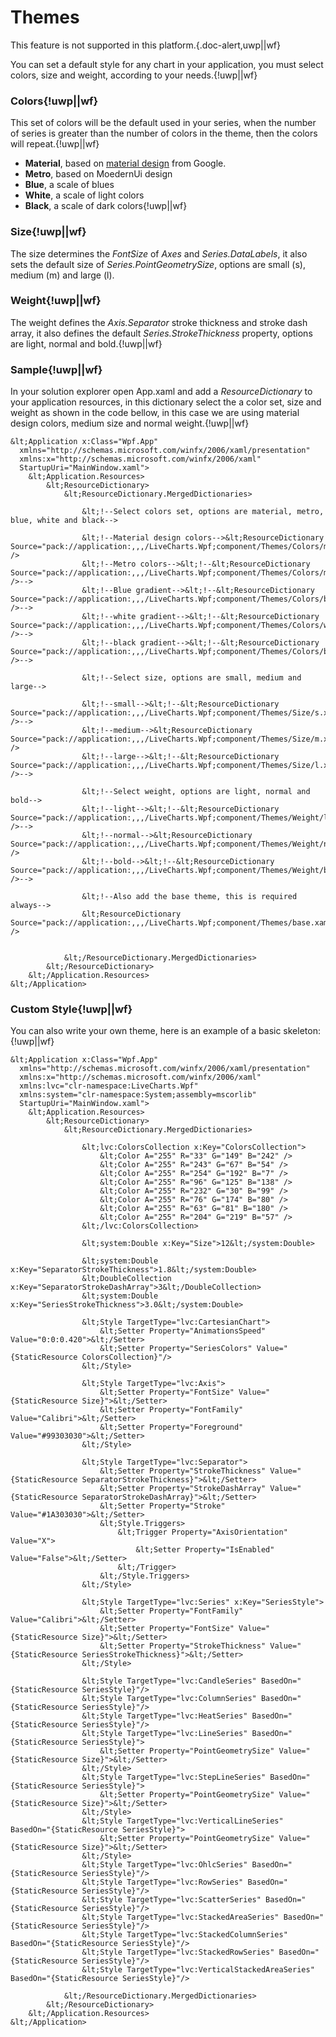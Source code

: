 # Themes

This feature is not supported in this platform.{.doc-alert,uwp||wf}

You can set a default style for any chart in your application, you must select colors, size and weight, according to your needs.{!uwp||wf}

### Colors{!uwp||wf}

This set of colors will be the default used in your series, when the number of series is greater than the number of colors in the theme, then the colors will repeat.{!uwp||wf}

+ **Material**, based on <a href="https://material.google.com/style/color.html">material design</a> from Google.
+ **Metro**, based on MoedernUi design
+ **Blue**, a scale of blues
+ **White**, a scale of light colors
+ **Black**, a scale of dark colors{!uwp||wf}

### Size{!uwp||wf}

The size determines the *FontSize* of *Axes* and *Series.DataLabels*, it also sets the default size of *Series.PointGeometrySize*, options are small (s), medium (m) and large (l).

### Weight{!uwp||wf}

The weight defines the *Axis.Separator* stroke thickness and stroke dash array, it also defines the default *Series.StrokeThickness* property, options are light, normal and bold.{!uwp||wf}

### Sample{!uwp||wf}

In your solution explorer open App.xaml and add a *ResourceDictionary* to your application resources, in this dictionary select the a color set, size and weight as shown in the code bellow, in this case we are using material design colors, medium size and normal weight.{!uwp||wf}

```{!uwp||wf}
&lt;Application x:Class="Wpf.App"
  xmlns="http://schemas.microsoft.com/winfx/2006/xaml/presentation"
  xmlns:x="http://schemas.microsoft.com/winfx/2006/xaml"
  StartupUri="MainWindow.xaml">
    &lt;Application.Resources>
        &lt;ResourceDictionary>
            &lt;ResourceDictionary.MergedDictionaries>
               
                &lt;!--Select colors set, options are material, metro, blue, white and black-->
                
                &lt;!--Material design colors-->&lt;ResourceDictionary Source="pack://application:,,,/LiveCharts.Wpf;component/Themes/Colors/material.xaml" />
                &lt;!--Metro colors-->&lt;!--&lt;ResourceDictionary Source="pack://application:,,,/LiveCharts.Wpf;component/Themes/Colors/metro.xaml" />-->
                &lt;!--Blue gradient-->&lt;!--&lt;ResourceDictionary Source="pack://application:,,,/LiveCharts.Wpf;component/Themes/Colors/blue.xaml" />-->
                &lt;!--white gradient-->&lt;!--&lt;ResourceDictionary Source="pack://application:,,,/LiveCharts.Wpf;component/Themes/Colors/white.xaml" />-->
                &lt;!--black gradient-->&lt;!--&lt;ResourceDictionary Source="pack://application:,,,/LiveCharts.Wpf;component/Themes/Colors/black.xaml" />-->
                
                &lt;!--Select size, options are small, medium and large-->
                
                &lt;!--small-->&lt;!--&lt;ResourceDictionary Source="pack://application:,,,/LiveCharts.Wpf;component/Themes/Size/s.xaml" />-->
                &lt;!--medium-->&lt;ResourceDictionary Source="pack://application:,,,/LiveCharts.Wpf;component/Themes/Size/m.xaml" />
                &lt;!--large-->&lt;!--&lt;ResourceDictionary Source="pack://application:,,,/LiveCharts.Wpf;component/Themes/Size/l.xaml" />-->
                
                &lt;!--Select weight, options are light, normal and bold-->
                &lt;!--light-->&lt;!--&lt;ResourceDictionary Source="pack://application:,,,/LiveCharts.Wpf;component/Themes/Weight/light.xaml" />-->
                &lt;!--normal-->&lt;ResourceDictionary Source="pack://application:,,,/LiveCharts.Wpf;component/Themes/Weight/normal.xaml" />
                &lt;!--bold-->&lt;!--&lt;ResourceDictionary Source="pack://application:,,,/LiveCharts.Wpf;component/Themes/Weight/bold.xaml" />-->
                
                &lt;!--Also add the base theme, this is required always-->
                &lt;ResourceDictionary Source="pack://application:,,,/LiveCharts.Wpf;component/Themes/base.xaml" />


            &lt;/ResourceDictionary.MergedDictionaries>
        &lt;/ResourceDictionary>
    &lt;/Application.Resources>
&lt;/Application>
```

### Custom Style{!uwp||wf}


You can also write your own theme, here is an example of a basic skeleton:{!uwp||wf}

```{!uwp||wf}
&lt;Application x:Class="Wpf.App"
  xmlns="http://schemas.microsoft.com/winfx/2006/xaml/presentation"
  xmlns:x="http://schemas.microsoft.com/winfx/2006/xaml"
  xmlns:lvc="clr-namespace:LiveCharts.Wpf"
  xmlns:system="clr-namespace:System;assembly=mscorlib"
  StartupUri="MainWindow.xaml">
    &lt;Application.Resources>
        &lt;ResourceDictionary>
            &lt;ResourceDictionary.MergedDictionaries>
               
                &lt;lvc:ColorsCollection x:Key="ColorsCollection">
                    &lt;Color A="255" R="33" G="149" B="242" />
                    &lt;Color A="255" R="243" G="67" B="54" />
                    &lt;Color A="255" R="254" G="192" B="7" />
                    &lt;Color A="255" R="96" G="125" B="138" />
                    &lt;Color A="255" R="232" G="30" B="99" />
                    &lt;Color A="255" R="76" G="174" B="80" />
                    &lt;Color A="255" R="63" G="81" B="180" />
                    &lt;Color A="255" R="204" G="219" B="57" />
                &lt;/lvc:ColorsCollection>
    
                &lt;system:Double x:Key="Size">12&lt;/system:Double>
    
                &lt;system:Double x:Key="SeparatorStrokeThickness">1.8&lt;/system:Double>
                &lt;DoubleCollection x:Key="SeparatorStrokeDashArray">3&lt;/DoubleCollection>
                &lt;system:Double x:Key="SeriesStrokeThickness">3.0&lt;/system:Double>
    
                &lt;Style TargetType="lvc:CartesianChart">
                    &lt;Setter Property="AnimationsSpeed" Value="0:0:0.420">&lt;/Setter>
                    &lt;Setter Property="SeriesColors" Value="{StaticResource ColorsCollection}"/>
                &lt;/Style>
    
                &lt;Style TargetType="lvc:Axis">
                    &lt;Setter Property="FontSize" Value="{StaticResource Size}">&lt;/Setter>
                    &lt;Setter Property="FontFamily" Value="Calibri">&lt;/Setter>
                    &lt;Setter Property="Foreground" Value="#99303030">&lt;/Setter>
                &lt;/Style>
    
                &lt;Style TargetType="lvc:Separator">
                    &lt;Setter Property="StrokeThickness" Value="{StaticResource SeparatorStrokeThickness}">&lt;/Setter>
                    &lt;Setter Property="StrokeDashArray" Value="{StaticResource SeparatorStrokeDashArray}">&lt;/Setter>
                    &lt;Setter Property="Stroke" Value="#1A303030">&lt;/Setter>
                    &lt;Style.Triggers>
                        &lt;Trigger Property="AxisOrientation" Value="X">
                            &lt;Setter Property="IsEnabled" Value="False">&lt;/Setter>
                        &lt;/Trigger>
                    &lt;/Style.Triggers>
                &lt;/Style>
    
                &lt;Style TargetType="lvc:Series" x:Key="SeriesStyle">
                    &lt;Setter Property="FontFamily" Value="Calibri">&lt;/Setter>
                    &lt;Setter Property="FontSize" Value="{StaticResource Size}">&lt;/Setter>
                    &lt;Setter Property="StrokeThickness" Value="{StaticResource SeriesStrokeThickness}">&lt;/Setter>
                &lt;/Style>
    
                &lt;Style TargetType="lvc:CandleSeries" BasedOn="{StaticResource SeriesStyle}"/>
                &lt;Style TargetType="lvc:ColumnSeries" BasedOn="{StaticResource SeriesStyle}"/>
                &lt;Style TargetType="lvc:HeatSeries" BasedOn="{StaticResource SeriesStyle}"/>
                &lt;Style TargetType="lvc:LineSeries" BasedOn="{StaticResource SeriesStyle}">
                    &lt;Setter Property="PointGeometrySize" Value="{StaticResource Size}">&lt;/Setter>
                &lt;/Style>
                &lt;Style TargetType="lvc:StepLineSeries" BasedOn="{StaticResource SeriesStyle}">
                    &lt;Setter Property="PointGeometrySize" Value="{StaticResource Size}">&lt;/Setter>
                &lt;/Style>
                &lt;Style TargetType="lvc:VerticalLineSeries" BasedOn="{StaticResource SeriesStyle}">
                    &lt;Setter Property="PointGeometrySize" Value="{StaticResource Size}">&lt;/Setter>
                &lt;/Style>
                &lt;Style TargetType="lvc:OhlcSeries" BasedOn="{StaticResource SeriesStyle}"/>
                &lt;Style TargetType="lvc:RowSeries" BasedOn="{StaticResource SeriesStyle}"/>
                &lt;Style TargetType="lvc:ScatterSeries" BasedOn="{StaticResource SeriesStyle}"/>
                &lt;Style TargetType="lvc:StackedAreaSeries" BasedOn="{StaticResource SeriesStyle}"/>
                &lt;Style TargetType="lvc:StackedColumnSeries" BasedOn="{StaticResource SeriesStyle}"/>
                &lt;Style TargetType="lvc:StackedRowSeries" BasedOn="{StaticResource SeriesStyle}"/>
                &lt;Style TargetType="lvc:VerticalStackedAreaSeries" BasedOn="{StaticResource SeriesStyle}"/>
                
            &lt;/ResourceDictionary.MergedDictionaries>
        &lt;/ResourceDictionary>
    &lt;/Application.Resources>
&lt;/Application>
```